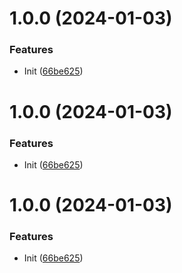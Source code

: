 # 1.0.0 (2024-01-03)


### Features

* Init ([66be625](https://github.com/Gluton-Official/revanced-patches/commit/66be625f25ee2d678dac62a5bf4daa631284f8f6))

# 1.0.0 (2024-01-03)


### Features

* Init ([66be625](https://github.com/Gluton-Official/revanced-patches/commit/66be625f25ee2d678dac62a5bf4daa631284f8f6))

# 1.0.0 (2024-01-03)


### Features

* Init ([66be625](https://github.com/Gluton-Official/revanced-patches/commit/66be625f25ee2d678dac62a5bf4daa631284f8f6))
